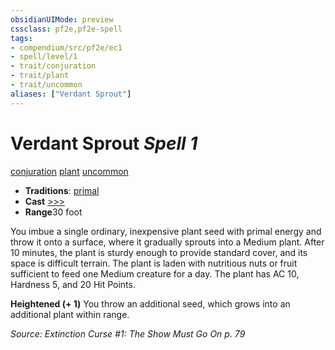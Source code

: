 ```yaml
---
obsidianUIMode: preview
cssclass: pf2e,pf2e-spell
tags:
- compendium/src/pf2e/ec1
- spell/level/1
- trait/conjuration
- trait/plant
- trait/uncommon
aliases: ["Verdant Sprout"]
---
```

# Verdant Sprout *Spell 1*   
[conjuration](rules/traits/conjuration.md "Conjuration School Trait")  [plant](rules/traits/plant.md "Plant Creature Type Trait")  [uncommon](rules/traits/uncommon.md "Uncommon Rarity Trait")  

- **Traditions**: [primal](rules/traits/primal.md "Primal Tradition Trait")
- **Cast** [>>>](rules/core-rulebook/chapter-9-playing-the-game.md#Actions "Three-Action") 
- **Range**30 foot

You imbue a single ordinary, inexpensive plant seed with primal energy and throw it onto a surface, where it gradually sprouts into a Medium plant. After 10 minutes, the plant is sturdy enough to provide standard cover, and its space is difficult terrain. The plant is laden with nutritious nuts or fruit sufficient to feed one Medium creature for a day. The plant has AC 10, Hardness 5, and 20 Hit Points.

**Heightened (+ 1)** You throw an additional seed, which grows into an additional plant within range.

*Source: Extinction Curse #1: The Show Must Go On p. 79*